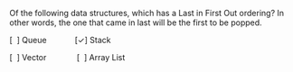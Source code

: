 Of the following data structures, which has a Last in First Out ordering? In other words, the one that came in last will
be the first to be popped.

[&nbsp;&nbsp;] Queue &emsp;&emsp;&emsp; [✓] Stack

[&nbsp;&nbsp;] Vector &emsp;&emsp;&emsp;&nbsp; [&nbsp;&nbsp;] Array List

